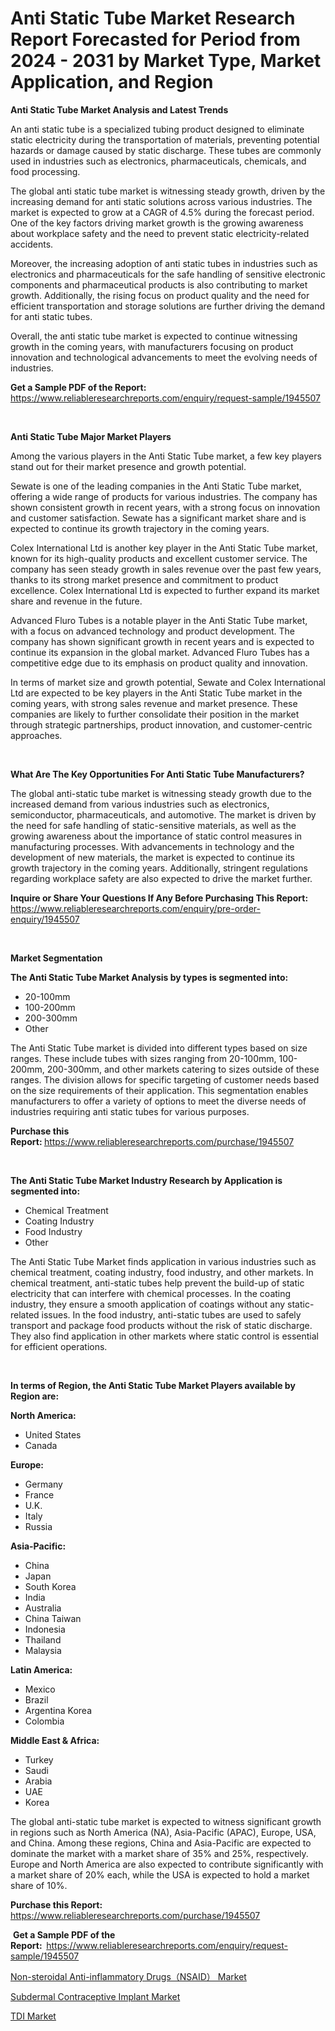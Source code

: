 <p><h1>Anti Static Tube Market Research Report Forecasted for Period from 2024 -  2031 by Market Type, Market Application, and Region</h1></p><p><strong>Anti Static Tube Market Analysis and Latest Trends</strong></p>
<p><p>An anti static tube is a specialized tubing product designed to eliminate static electricity during the transportation of materials, preventing potential hazards or damage caused by static discharge. These tubes are commonly used in industries such as electronics, pharmaceuticals, chemicals, and food processing.</p><p>The global anti static tube market is witnessing steady growth, driven by the increasing demand for anti static solutions across various industries. The market is expected to grow at a CAGR of 4.5% during the forecast period. One of the key factors driving market growth is the growing awareness about workplace safety and the need to prevent static electricity-related accidents.</p><p>Moreover, the increasing adoption of anti static tubes in industries such as electronics and pharmaceuticals for the safe handling of sensitive electronic components and pharmaceutical products is also contributing to market growth. Additionally, the rising focus on product quality and the need for efficient transportation and storage solutions are further driving the demand for anti static tubes.</p><p>Overall, the anti static tube market is expected to continue witnessing growth in the coming years, with manufacturers focusing on product innovation and technological advancements to meet the evolving needs of industries.</p></p>
<p><strong>Get a Sample PDF of the Report:&nbsp;</strong> <a href="https://www.reliableresearchreports.com/enquiry/request-sample/1945507">https://www.reliableresearchreports.com/enquiry/request-sample/1945507</a></p>
<p>&nbsp;</p>
<p><strong>Anti Static Tube Major Market Players</strong></p>
<p><p>Among the various players in the Anti Static Tube market, a few key players stand out for their market presence and growth potential. </p><p>Sewate is one of the leading companies in the Anti Static Tube market, offering a wide range of products for various industries. The company has shown consistent growth in recent years, with a strong focus on innovation and customer satisfaction. Sewate has a significant market share and is expected to continue its growth trajectory in the coming years.</p><p>Colex International Ltd is another key player in the Anti Static Tube market, known for its high-quality products and excellent customer service. The company has seen steady growth in sales revenue over the past few years, thanks to its strong market presence and commitment to product excellence. Colex International Ltd is expected to further expand its market share and revenue in the future.</p><p>Advanced Fluro Tubes is a notable player in the Anti Static Tube market, with a focus on advanced technology and product development. The company has shown significant growth in recent years and is expected to continue its expansion in the global market. Advanced Fluro Tubes has a competitive edge due to its emphasis on product quality and innovation.</p><p>In terms of market size and growth potential, Sewate and Colex International Ltd are expected to be key players in the Anti Static Tube market in the coming years, with strong sales revenue and market presence. These companies are likely to further consolidate their position in the market through strategic partnerships, product innovation, and customer-centric approaches.</p></p>
<p>&nbsp;</p>
<p><strong>What Are The Key Opportunities For Anti Static Tube Manufacturers?</strong></p>
<p><p>The global anti-static tube market is witnessing steady growth due to the increased demand from various industries such as electronics, semiconductor, pharmaceuticals, and automotive. The market is driven by the need for safe handling of static-sensitive materials, as well as the growing awareness about the importance of static control measures in manufacturing processes. With advancements in technology and the development of new materials, the market is expected to continue its growth trajectory in the coming years. Additionally, stringent regulations regarding workplace safety are also expected to drive the market further.</p></p>
<p><strong>Inquire or Share Your Questions If Any Before Purchasing This Report:</strong> <a href="https://www.reliableresearchreports.com/enquiry/pre-order-enquiry/1945507">https://www.reliableresearchreports.com/enquiry/pre-order-enquiry/1945507</a></p>
<p>&nbsp;</p>
<p><strong>Market Segmentation</strong></p>
<p><strong>The Anti Static Tube Market Analysis by types is segmented into:</strong></p>
<p><ul><li>20-100mm</li><li>100-200mm</li><li>200-300mm</li><li>Other</li></ul></p>
<p><p>The Anti Static Tube market is divided into different types based on size ranges. These include tubes with sizes ranging from 20-100mm, 100-200mm, 200-300mm, and other markets catering to sizes outside of these ranges. The division allows for specific targeting of customer needs based on the size requirements of their application. This segmentation enables manufacturers to offer a variety of options to meet the diverse needs of industries requiring anti static tubes for various purposes.</p></p>
<p><strong>Purchase this Report:&nbsp;</strong><a href="https://www.reliableresearchreports.com/purchase/1945507">https://www.reliableresearchreports.com/purchase/1945507</a></p>
<p>&nbsp;</p>
<p><strong>The Anti Static Tube Market Industry Research by Application is segmented into:</strong></p>
<p><ul><li>Chemical Treatment</li><li>Coating Industry</li><li>Food Industry</li><li>Other</li></ul></p>
<p><p>The Anti Static Tube Market finds application in various industries such as chemical treatment, coating industry, food industry, and other markets. In chemical treatment, anti-static tubes help prevent the build-up of static electricity that can interfere with chemical processes. In the coating industry, they ensure a smooth application of coatings without any static-related issues. In the food industry, anti-static tubes are used to safely transport and package food products without the risk of static discharge. They also find application in other markets where static control is essential for efficient operations.</p></p>
<p>&nbsp;</p>
<p><strong>In terms of Region, the Anti Static Tube Market Players available by Region are:</strong></p>
<p>
    <p> <strong> North America: </strong>
        <ul>
            <li>United States</li>
            <li>Canada</li>
        </ul>
        </p> 
    <p> <strong> Europe: </strong>
        <ul>
            <li>Germany</li>
            <li>France</li>
            <li>U.K.</li>
            <li>Italy</li>
            <li>Russia</li>
        </ul>
        </p> 
    <p> <strong> Asia-Pacific: </strong>
        <ul>
            <li>China</li>
            <li>Japan</li>
            <li>South Korea</li>
            <li>India</li>
            <li>Australia</li>
            <li>China Taiwan</li>
            <li>Indonesia</li>
            <li>Thailand</li>
            <li>Malaysia</li>
        </ul>
        </p> 
    <p> <strong> Latin America: </strong>
        <ul>
            <li>Mexico</li>
            <li>Brazil</li>
            <li>Argentina Korea</li>
            <li>Colombia</li>
        </ul>
        </p> 
    <p> <strong> Middle East & Africa: </strong>
        <ul>
            <li>Turkey</li>
            <li>Saudi</li>
            <li>Arabia</li>
            <li>UAE</li>
            <li>Korea</li>
        </ul>
    </p>
    </p>
<p><p>The global anti-static tube market is expected to witness significant growth in regions such as North America (NA), Asia-Pacific (APAC), Europe, USA, and China. Among these regions, China and Asia-Pacific are expected to dominate the market with a market share of 35% and 25%, respectively. Europe and North America are also expected to contribute significantly with a market share of 20% each, while the USA is expected to hold a market share of 10%.</p></p>
<p><strong>Purchase this Report: </strong><a href="https://www.reliableresearchreports.com/purchase/1945507">https://www.reliableresearchreports.com/purchase/1945507</a></p>
<p>&nbsp;<strong>Get a Sample PDF of the Report:&nbsp;&nbsp;</strong><a href="https://www.reliableresearchreports.com/enquiry/request-sample/1945507">https://www.reliableresearchreports.com/enquiry/request-sample/1945507</a></p>
<p><strong></strong></p>
<p><p><a href="https://view.publitas.com/reportprime-1/non-steroidal-anti-inflammatory-drugs-nsaid-market-with-the-goal-of-estimating-the-market-size-and-future-growth-potential-of-various-market-segments-based-on-component-applications-end-user-and-region/">Non-steroidal Anti-inflammatory Drugs（NSAID） Market</a></p><p><a href="https://view.publitas.com/reportprime-1/subdermal-contraceptive-implant-market-size-furnishes-valuable-information-encompassing-market-share-market-trends-and-projections-spanning-from-2023-to-2030/">Subdermal Contraceptive Implant Market</a></p><p><a href="https://view.publitas.com/reportprime-1/tdi-market-research-report-unlocks-analysis-on-the-market-financial-status-market-size-and-market-revenue-upto-2030/">TDI Market</a></p></p>